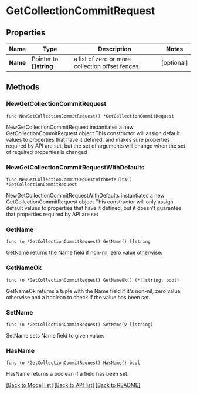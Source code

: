 # GetCollectionCommitRequest

## Properties

Name | Type | Description | Notes
------------ | ------------- | ------------- | -------------
**Name** | Pointer to **[]string** | a list of zero or more collection offset fences | [optional] 

## Methods

### NewGetCollectionCommitRequest

`func NewGetCollectionCommitRequest() *GetCollectionCommitRequest`

NewGetCollectionCommitRequest instantiates a new GetCollectionCommitRequest object
This constructor will assign default values to properties that have it defined,
and makes sure properties required by API are set, but the set of arguments
will change when the set of required properties is changed

### NewGetCollectionCommitRequestWithDefaults

`func NewGetCollectionCommitRequestWithDefaults() *GetCollectionCommitRequest`

NewGetCollectionCommitRequestWithDefaults instantiates a new GetCollectionCommitRequest object
This constructor will only assign default values to properties that have it defined,
but it doesn't guarantee that properties required by API are set

### GetName

`func (o *GetCollectionCommitRequest) GetName() []string`

GetName returns the Name field if non-nil, zero value otherwise.

### GetNameOk

`func (o *GetCollectionCommitRequest) GetNameOk() (*[]string, bool)`

GetNameOk returns a tuple with the Name field if it's non-nil, zero value otherwise
and a boolean to check if the value has been set.

### SetName

`func (o *GetCollectionCommitRequest) SetName(v []string)`

SetName sets Name field to given value.

### HasName

`func (o *GetCollectionCommitRequest) HasName() bool`

HasName returns a boolean if a field has been set.


[[Back to Model list]](../README.md#documentation-for-models) [[Back to API list]](../README.md#documentation-for-api-endpoints) [[Back to README]](../README.md)


